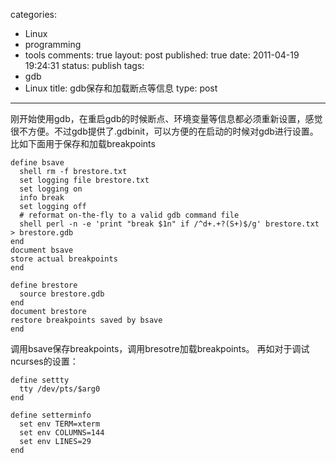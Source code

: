 categories: 
  - Linux
  - programming
  - tools
comments: true
layout: post
published: true
date: 2011-04-19 19:24:31
status: publish
tags: 
  - gdb
  - Linux
title: gdb保存和加载断点等信息
type: post
---

刚开始使用gdb，在重启gdb的时候断点、环境变量等信息都必须重新设置，感觉很不方便。不过gdb提供了.gdbinit，可以方便的在启动的时候对gdb进行设置。比如下面用于保存和加载breakpoints

``` 
define bsave
  shell rm -f brestore.txt
  set logging file brestore.txt
  set logging on
  info break
  set logging off
  # reformat on-the-fly to a valid gdb command file
  shell perl -n -e 'print "break $1n" if /^d+.+?(S+)$/g' brestore.txt > brestore.gdb
end 
document bsave
store actual breakpoints
end

define brestore
  source brestore.gdb
end
document brestore
restore breakpoints saved by bsave
end
```

调用bsave保存breakpoints，调用bresotre加载breakpoints。
再如对于调试ncurses的设置：

``` 
define settty
  tty /dev/pts/$arg0
end

define setterminfo
  set env TERM=xterm
  set env COLUMNS=144
  set env LINES=29
end
```
